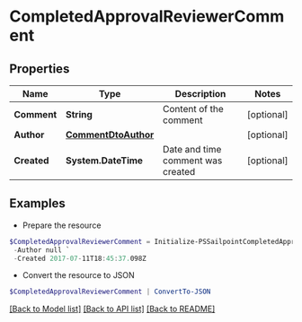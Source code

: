 # CompletedApprovalReviewerComment
## Properties

Name | Type | Description | Notes
------------ | ------------- | ------------- | -------------
**Comment** | **String** | Content of the comment | [optional] 
**Author** | [**CommentDtoAuthor**](CommentDtoAuthor.md) |  | [optional] 
**Created** | **System.DateTime** | Date and time comment was created | [optional] 

## Examples

- Prepare the resource
```powershell
$CompletedApprovalReviewerComment = Initialize-PSSailpointCompletedApprovalReviewerComment  -Comment Et quam massa maximus vivamus nisi ut urna tincidunt metus elementum erat `
 -Author null `
 -Created 2017-07-11T18:45:37.098Z
```

- Convert the resource to JSON
```powershell
$CompletedApprovalReviewerComment | ConvertTo-JSON
```

[[Back to Model list]](../README.md#documentation-for-models) [[Back to API list]](../README.md#documentation-for-api-endpoints) [[Back to README]](../README.md)

